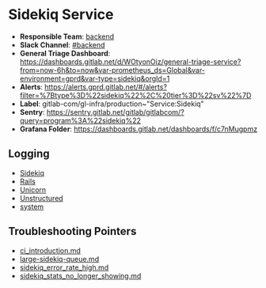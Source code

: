<!-- MARKER: do not edit this section directly. Edit services/service-mappings.yml then run scripts/generate-docs -->
#  Sidekiq Service

* **Responsible Team**: [backend](https://about.gitlab.com/handbook/engineering/dev-backend/)
* **Slack Channel**: [#backend](https://gitlab.slack.com/archives/backend)
* **General Triage Dashboard**: https://dashboards.gitlab.net/d/WOtyonOiz/general-triage-service?from=now-6h&to=now&var-prometheus_ds=Global&var-environment=gprd&var-type=sidekiq&orgId=1
* **Alerts**: https://alerts.gprd.gitlab.net/#/alerts?filter=%7Btype%3D%22sidekiq%22%2C%20tier%3D%22sv%22%7D
* **Label**: gitlab-com/gl-infra/production~"Service:Sidekiq"
* **Sentry**: https://sentry.gitlab.net/gitlab/gitlabcom/?query=program%3A%22sidekiq%22
* **Grafana Folder**: https://dashboards.gitlab.net/dashboards/f/c7nMugpmz

## Logging

* [Sidekiq](https://log.gitlab.net/goto/d7e4791e63d2a2b192514ac821c9f14f)
* [Rails](https://log.gitlab.net/goto/86fbcd537588abef69339a352ef81d72)
* [Unicorn](https://log.gitlab.net/goto/c87a39cf228c45ed8691c855aa583170)
* [Unstructured](https://console.cloud.google.com/logs/viewer?project=gitlab-production&interval=PT1H&resource=gce_instance&advancedFilter=jsonPayload.hostname%3A%22sidekiq%22%0Alabels.tag%3D%22unstructured.production%22&customFacets=labels.%22compute.googleapis.com%2Fresource_name%22)
* [system](https://log.gitlab.net/goto/72d0f3fdfd8db18db9800cc04d8b6f55)

## Troubleshooting Pointers

* [ci_introduction.md](ci_introduction.md)
* [large-sidekiq-queue.md](large-sidekiq-queue.md)
* [sidekiq_error_rate_high.md](sidekiq_error_rate_high.md)
* [sidekiq_stats_no_longer_showing.md](sidekiq_stats_no_longer_showing.md)
<!-- END_MARKER -->

